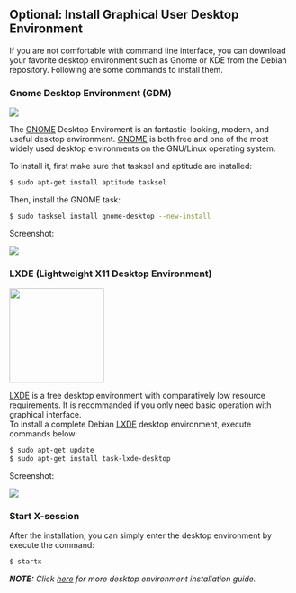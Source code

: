 ## Optional: Install Graphical User Desktop Environment
If you are not comfortable with command line interface, you can download your favorite desktop environment such as Gnome or KDE from the Debian repository. Following are some commands to install them.

### Gnome Desktop Environment (GDM)
<img src="https://www.gnome.org//wp-content/uploads/2013/06/gnome-logos.png">

The [GNOME][gnome] Desktop Enviroment is an fantastic-looking, modern, and useful desktop environment. [GNOME][gnome] is both free and one of the most widely used desktop environments on the GNU/Linux operating system.  

To install it, first make sure that tasksel and aptitude are installed:

```bash
$ sudo apt-get install aptitude tasksel
```

Then, install the GNOME task:

```bash
$ sudo tasksel install gnome-desktop --new-install
```

Screenshot:  

<img src="https://www.gnome.org/wp-content/uploads/2010/09/activities-overview-940x529.png">

### LXDE (Lightweight X11 Desktop Environment)

<img src="https://upload.wikimedia.org/wikipedia/commons/thumb/3/3e/LXDE-logo.svg/551px-LXDE-logo.svg.png" height="168px">

[LXDE][lxde] is a free desktop environment with comparatively low resource requirements. It is recommanded if you only need basic operation with graphical interface.   
To install a complete Debian [LXDE][lxde] desktop environment, execute commands below:

```bash
$ sudo apt-get update
$ sudo apt-get install task-lxde-desktop
```

Screenshot:  

<img src="http://lxde.org/sites/default/files/images/desktop_full.preview/index.png">

### Start X-session
After the installation, you can simply enter the desktop environment by execute the command:

```bash
$ startx
```

_**NOTE:** Click [here][dm-guide] for more desktop environment installation guide._

[gnome]: https://www.gnome.org/
[lxde]: http://lxde.org/
[dm-guide]: https://wiki.debian.org/DesktopEnvironment
